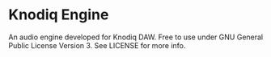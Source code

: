 # Knodiq Engine

An audio engine developed for Knodiq DAW. Free to use under GNU General Public License Version 3. See LICENSE for more info.
